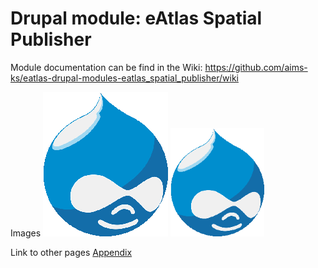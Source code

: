 # Drupal module: eAtlas Spatial Publisher

Module documentation can be find in the Wiki: https://github.com/aims-ks/eatlas-drupal-modules-eatlas_spatial_publisher/wiki

Images
![Drupal](docs/img/drupal_small.png)
<img src="docs/img/drupal_small.png" width="150" />

Link to other pages
[Appendix](docs/appendix.md)

